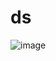 # ds
![image](https://user-images.githubusercontent.com/97727050/149474367-51975c7d-13e2-42de-b9c4-f949db3e1d42.png)
